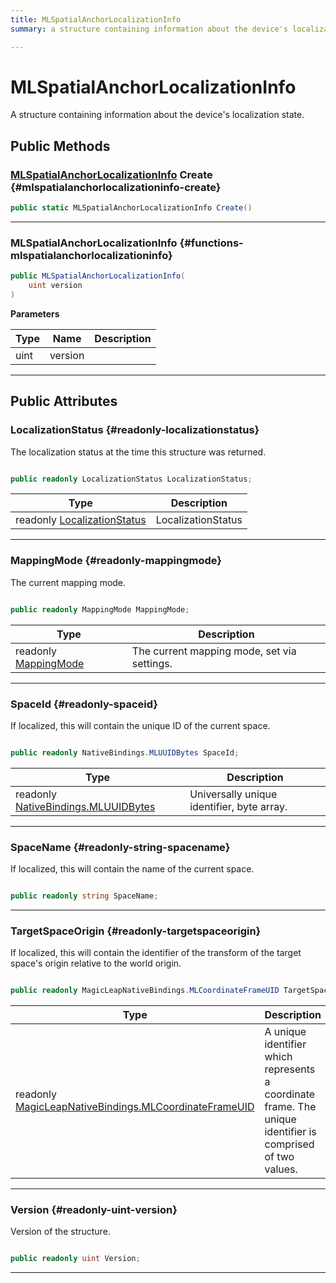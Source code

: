 ```yaml
---
title: MLSpatialAnchorLocalizationInfo
summary: a structure containing information about the device's localization state. 

---
```


# MLSpatialAnchorLocalizationInfo




A structure containing information about the device's localization state.   





## Public Methods

### [MLSpatialAnchorLocalizationInfo](/versioned_docs/version-14-Jun-2023/unity-api/api/UnityEngine.XR.MagicLeap/MLAnchors/NativeBindings/UnityEngine.XR.MagicLeap.MLAnchors.NativeBindings.MLSpatialAnchorLocalizationInfo.md) Create {#mlspatialanchorlocalizationinfo-create}

```csharp
public static MLSpatialAnchorLocalizationInfo Create()
```






-----------

###  MLSpatialAnchorLocalizationInfo {#functions-mlspatialanchorlocalizationinfo}

```csharp
public MLSpatialAnchorLocalizationInfo(
    uint version
)
```


**Parameters**

| Type | Name  | Description  | 
|--|--|--|
| uint |version||






-----------

## Public Attributes

### LocalizationStatus {#readonly-localizationstatus}

The localization status at the time this structure was returned. 

```csharp

public readonly LocalizationStatus LocalizationStatus;

```

| Type | Description  | 
|--|--|
| readonly [LocalizationStatus](/versioned_docs/version-14-Jun-2023/unity-api/api/UnityEngine.XR.MagicLeap/MLAnchors/UnityEngine.XR.MagicLeap.MLAnchors.md#enums-localizationstatus) | LocalizationStatus  |





-----------

### MappingMode {#readonly-mappingmode}

The current mapping mode. 

```csharp

public readonly MappingMode MappingMode;

```

| Type | Description  | 
|--|--|
| readonly [MappingMode](/versioned_docs/version-14-Jun-2023/unity-api/api/UnityEngine.XR.MagicLeap/MLAnchors/UnityEngine.XR.MagicLeap.MLAnchors.md#enums-mappingmode) | The current mapping mode, set via settings.  |





-----------

### SpaceId {#readonly-spaceid}

If localized, this will contain the unique ID of the current space. 

```csharp

public readonly NativeBindings.MLUUIDBytes SpaceId;

```

| Type | Description  | 
|--|--|
| readonly [NativeBindings.MLUUIDBytes](/versioned_docs/version-14-Jun-2023/unity-api/api/UnityEngine.XR.MagicLeap.Native/MagicLeapNativeBindings/UnityEngine.XR.MagicLeap.Native.MagicLeapNativeBindings.MLUUIDBytes.md) | Universally unique identifier, byte array.  |





-----------

### SpaceName {#readonly-string-spacename}

If localized, this will contain the name of the current space. 

```csharp

public readonly string SpaceName;

```






-----------

### TargetSpaceOrigin {#readonly-targetspaceorigin}

If localized, this will contain the identifier of the transform of the target space's origin relative to the world origin. 

```csharp

public readonly MagicLeapNativeBindings.MLCoordinateFrameUID TargetSpaceOrigin;

```

| Type | Description  | 
|--|--|
| readonly [MagicLeapNativeBindings.MLCoordinateFrameUID](/versioned_docs/version-14-Jun-2023/unity-api/api/UnityEngine.XR.MagicLeap.Native/MagicLeapNativeBindings/UnityEngine.XR.MagicLeap.Native.MagicLeapNativeBindings.MLCoordinateFrameUID.md) | A unique identifier which represents a coordinate frame. The unique identifier is comprised of two values.  |





-----------

### Version {#readonly-uint-version}

Version of the structure. 

```csharp

public readonly uint Version;

```






-----------

